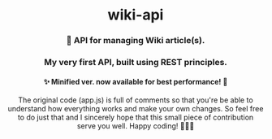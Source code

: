 <div align="center">

# wiki-api
### 📰 API for managing Wiki article(s).

### My very first API, built using REST principles. 

#### ✨ Minified ver. now available for best performance! 🚀
The original code (app.js) is full of comments so that you're be able to understand how everything works and make your own changes.
So feel free to do just that and I sincerely hope that this small piece of contribution serve you well. Happy coding! 👩🏻‍💻
  
  </div>
